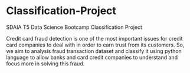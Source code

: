 # Classification-Project
SDAIA T5 Data Science Bootcamp Classification Project

Credit card fraud detection is one of the most important issues for credit card companies to deal with in order to earn trust from its customers. So, we aim to analysis fraud transaction dataset and classify it using python language to allow banks and card credit companies to understand and focus more in solving this fraud.
